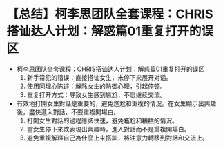 # 【总结】柯李思团队全套课程：CHRIS搭讪达人计划：解惑篇01重复打开的误区

-   柯李思团队全套课程：CHRIS搭讪达人计划：解惑篇01重复打开的误区
    1.  新手常犯的错误：直接搭讪女生，未停下来展开对话。
    2.  使用同理心陈述：解除女生的防御心理，引起停顿。
    3.  重复打开方式：导致女生感到尴尬，不愿继续交流。
-   有效地打開女生對話是重要的，避免尷尬和重複的情況。在女生顯示出興趣後，盡快進入對話，不要重複開場白。
    1.  打開女生對話的過程應該快速，避免尷尬和糟糕的情況。
    2.  當女生停下來或表現出興趣時，進入對話而不是重複開場白。
    3.  避免重複解釋自己為什麼上來搭訕，將注意力轉移到對話和交流上。